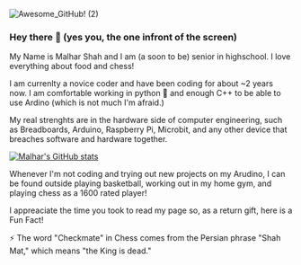 ![Awesome_GitHub! (2)](https://user-images.githubusercontent.com/41645822/128105929-e7b3d4ac-0650-4bc8-95d5-3b229eb33c84.png)

### Hey there 👋 (yes you, the one infront of the screen)

My Name is Malhar Shah and I am (a soon to be) senior in highschool. I love everything about food and chess!

I am currenlty a novice coder and have been coding for about ~2 years now. I am comfortable working in python :snake: and enough C++ to be able to use Ardino (which is not much I'm afraid.)

My real strenghts are in the hardware side of computer engineering, such as Breadboards, Arduino, Raspberry Pi, Microbit, and any other device that breaches software and hardware together. 

[![Malhar's GitHub stats](https://github-readme-stats.vercel.app/api?username=malhar2805)](https://github.com/malhar2805/github-readme-stats)

Whenever I'm not coding and trying out new projects on my Arudino, I can be found outside playing basketball, working out in my home gym, and playing chess as a 1600 rated player!

I appreaciate the time you took to read my page so, as a return gift, here is a Fun Fact!

:zap: The word "Checkmate" in Chess comes from the Persian phrase "Shah Mat," which means "the King is dead."


<!--
**malhar2805/malhar2805** is a ✨ _special_ ✨ repository because its `README.md` (this file) appears on your GitHub profile.

Here are some ideas to get you started:

- 🔭 I’m currently working on ...
- 🌱 I’m currently learning ...
- 👯 I’m looking to collaborate on ...
- 🤔 I’m looking for help with ...
- 💬 Ask me about ...
- 📫 How to reach me: ...
- 😄 Pronouns: ...
- ⚡ Fun fact: ...
-->
